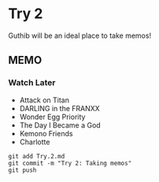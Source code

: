 # Try 2

Guthib will be an ideal place to take memos!

## MEMO

### Watch Later

- Attack on Titan
- DARLING in the FRANXX
- Wonder Egg Priority
- The Day I Became a God
- Kemono Friends
- Charlotte


```
git add Try.2.md
git commit -m "Try 2: Taking memos"
git push
```
